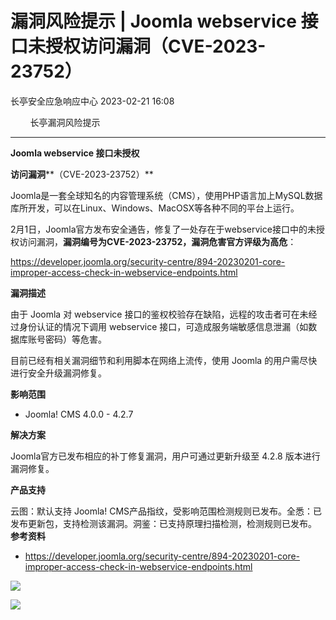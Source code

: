 #  漏洞风险提示 | Joomla webservice 接口未授权访问漏洞（CVE-2023-23752）   
 长亭安全应急响应中心   2023-02-21 16:08  
  
        长亭漏洞风险提示         
  
****  
**Joomla webservice 接口未授权**  
  
**访问漏洞****（CVE-2023-23752）**  
  
  
  
Joomla是一套全球知名的内容管理系统（CMS），使用PHP语言加上MySQL数据库所开发，可以在Linux、Windows、MacOSX等各种不同的平台上运行。  
  
  
2月1日，Joomla官方发布安全通告，修复了一处存在于webservice接口中的未授权访问漏洞，**漏洞编号为CVE-2023-23752，漏洞危害官方评级为高危**：  
  
https://developer.joomla.org/security-centre/894-20230201-core-improper-access-check-in-webservice-endpoints.html  
  
  
**漏洞描述**  
  
  
由于 Joomla 对 webservice 接口的鉴权校验存在缺陷，远程的攻击者可在未经过身份认证的情况下调用 webservice 接口，可造成服务端敏感信息泄漏（如数据库账号密码）等危害。  
  
  
目前已经有相关漏洞细节和利用脚本在网络上流传，使用 Joomla 的用户需尽快进行安全升级漏洞修复。  
  
  
**影响范围**  
  
  
- Joomla! CMS 4.0.0 - 4.2.7  
  
  
  
  
**解决方案**  
  
  
Joomla官方已发布相应的补丁修复漏洞，用户可通过更新升级至 4.2.8 版本进行漏洞修复。  
  
  
**产品支持**  
  
云图：默认支持 Joomla! CMS产品指纹，受影响范围检测规则已发布。全悉：已发布更新包，支持检测该漏洞。洞鉴：已支持原理扫描检测，检测规则已发布。  
**参考资料**  
  
  
- https://developer.joomla.org/security-centre/894-20230201-core-improper-access-check-in-webservice-endpoints.html  
  
  
  
  
![](https://mmbiz.qpic.cn/mmbiz_gif/7QRTvkK2qC7ia5uzmRe9JvNErXe95W4qTgEKhVa7kdaxpwJXC0oKXeFt5vGN4KmJv2mvcYkYtrd7cev0vkAhY7A/640?wx_fmt=gif "")  
  
![](https://mmbiz.qpic.cn/mmbiz_png/FOh11C4BDicQ27sHJe0a9cicHicDicYCS6sLOvOhTwPKHgLK3ol1S5Lt0R0j8TvBWFJUIMIq9FibOF7Zh7K8sPGHDYg/640?wx_fmt=png "")  
  
  
  
  
  
